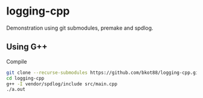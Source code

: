 # logging-cpp
Demonstration using git submodules, premake and spdlog.

## Using G++
Compile
```bash
git clone --recurse-submodules https://github.com/bkot88/logging-cpp.git
cd logging-cpp
g++ -I vendor/spdlog/include src/main.cpp
./a.out
```